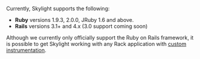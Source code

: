 Currently, Skylight supports the following:

* **Ruby** versions 1.9.3, 2.0.0, JRuby 1.6 and above.
* **Rails** versions 3.1+ and 4.x (3.0 support coming soon)

Although we currently only officially support the Ruby on Rails
framework, it is possible to get Skylight working with any Rack
application with [custom
instrumentation](/agent#custom-instrumentation).
